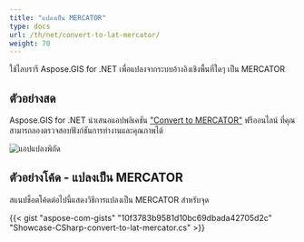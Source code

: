 ```yaml
---
title: "แปลงเป็น MERCATOR"
type: docs
url: /th/net/convert-to-lat-mercator/
weight: 70
---
```


ใช้ไลบรารี Aspose.GIS for .NET เพื่อแปลงจากระบบอ้างอิงเชิงพื้นที่ใดๆ เป็น MERCATOR

## **ตัวอย่างสด**

Aspose.GIS for .NET นำเสนอแอปพลิเคชัน ["Convert to MERCATOR"](https://products.aspose.app/gis/transformation/convert-to-lat-mercator) ฟรีออนไลน์ ที่คุณสามารถลองตรวจสอบฟังก์ชันการทำงานและคุณภาพได้

![แอปแปลงพิกัด](transform-coordinates.png)

## **ตัวอย่างโค้ด - แปลงเป็น MERCATOR**

สแนปช็อตโค้ดต่อไปนี้แสดงวิธีการแปลงเป็น MERCATOR สำหรับจุด

{{< gist "aspose-com-gists" "10f3783b9581d10bc69dbada42705d2c" "Showcase-CSharp-convert-to-lat-mercator.cs" >}}
